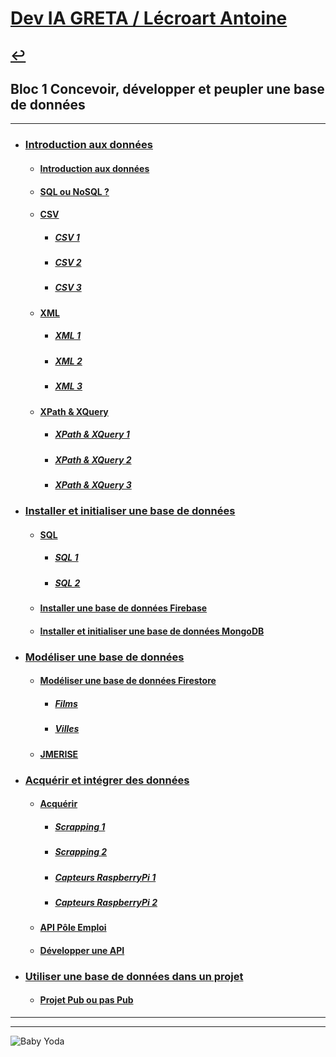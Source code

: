 # [Dev IA GRETA / Lécroart Antoine](https://github.com/Dev-IA-2024/antoine.lecroart)

[↩️](..)
---

## Bloc 1 Concevoir, développer et peupler une base de données

---

- ### [Introduction aux données](./Introduction_aux_donnees)
    - #### [Introduction aux données](./Introduction_aux_donnees/introduction_aux_donnees)
    - #### [SQL ou NoSQL ?](./Introduction_aux_donnees/SQL_ou_NoSQL)
    - #### [CSV](./Introduction_aux_donnees/CSV)
        - ##### [CSV 1](./Introduction_aux_donnees/CSV/CSV_1)
        - ##### [CSV 2](./Introduction_aux_donnees/CSV/CSV_2)
        - ##### [CSV 3](./Introduction_aux_donnees/CSV/CSV_3)
    - #### [XML](./Introduction_aux_donnees/XML)
        - ##### [XML 1](./Introduction_aux_donnees/XML/XML_1)
        - ##### [XML 2](./Introduction_aux_donnees/XML/XML_2)
        - ##### [XML 3](./Introduction_aux_donnees/XML/XML_3)
    - #### [XPath & XQuery](./Introduction_aux_donnees/XPath_et_XQuery)
        - ##### [XPath & XQuery 1](./Introduction_aux_donnees/XPath_et_XQuery/XQuery_1)
        - ##### [XPath & XQuery 2](./Introduction_aux_donnees/XPath_et_XQuery/XQuery_2)
        - ##### [XPath & XQuery 3](./Introduction_aux_donnees/XPath_et_XQuery/XQuery_3)
- ### [Installer et initialiser une base de données](./Installer_et_initialiser_une_BDD)
    - #### [SQL](./Installer_et_initialiser_une_BDD/SQL)
        - ##### [SQL 1](./Installer_et_initialiser_une_BDD/SQL/SQL_1)
        - ##### [SQL 2](./Installer_et_initialiser_une_BDD/SQL/SQL_2)
    - #### [Installer une base de données Firebase](./Installer_et_initialiser_une_BDD/installer_une_bdd_firebase)
    - #### [Installer et initialiser une base de données MongoDB](./Installer_et_initialiser_une_BDD/installer_et_initialiser_une_bdd_MongoDB)
- ### [Modéliser une base de données](./Modeliser_une_BDD)
    - #### [Modéliser une base de données Firestore](./Modeliser_une_BDD/Modeliser_une_BDD_Firestore)
        - ##### [Films](./Modeliser_une_BDD/Modeliser_une_BDD_Firestore/Films)
        - ##### [Villes](./Modeliser_une_BDD/Modeliser_une_BDD_Firestore/Villes)
    - #### [JMERISE](./Modeliser_une_BDD/JMERISE)
- ### [Acquérir et intégrer des données](./Acquerir_et_integrer_des_donnees)
    - #### [Acquérir](./Acquerir_et_integrer_des_donnees/Acquerir)
        - ##### [Scrapping 1](./Acquerir_et_integrer_des_donnees/Acquerir/Scrapping_1)
        - ##### [Scrapping 2](./Acquerir_et_integrer_des_donnees/Acquerir/Scrapping_2)
        - ##### [Capteurs RaspberryPi 1](./Acquerir_et_integrer_des_donnees/Acquerir/Capteurs_1)
        - ##### [Capteurs RaspberryPi 2](./Acquerir_et_integrer_des_donnees/Acquerir/Capteurs_2)
    - #### [API Pôle Emploi](./Acquerir_et_integrer_des_donnees/API_Pole_emploi)
    - #### [Développer une API](./Acquerir_et_integrer_des_donnees/Developper_une_API)
- ### [Utiliser une base de données dans un projet](./Utiliser_une_BDD_dans_un_projet)
    - #### [Projet Pub ou pas Pub](./Utiliser_une_BDD_dans_un_projet/Projet_pub_ou_pas_pub)
---
---
![Baby Yoda](https://images3.alphacoders.com/110/1108129.jpg)
